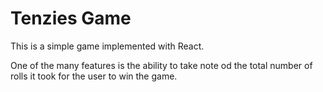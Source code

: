# Tenzies Game

This is a simple game implemented with React.

One of the many features is the ability to take note od the total number of rolls it took for the user to win the game.